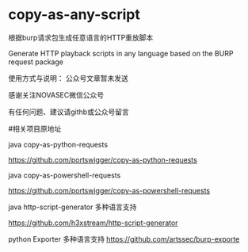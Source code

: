 # copy-as-any-script
根据burp请求包生成任意语言的HTTP重放脚本

Generate HTTP playback scripts in any language based on the BURP request package

使用方式与说明： 公众号文章暂未发送

感谢关注NOVASEC微信公众号

有任何问题、建议请githb或公众号留言

#相关项目原地址

java copy-as-python-requests

https://github.com/portswigger/copy-as-python-requests

java  copy-as-powershell-requests

https://github.com/portswigger/copy-as-powershell-requests

java  http-script-generator 多种语言支持

https://github.com/h3xstream/http-script-generator

python Exporter 多种语言支持
https://github.com/artssec/burp-exporte

